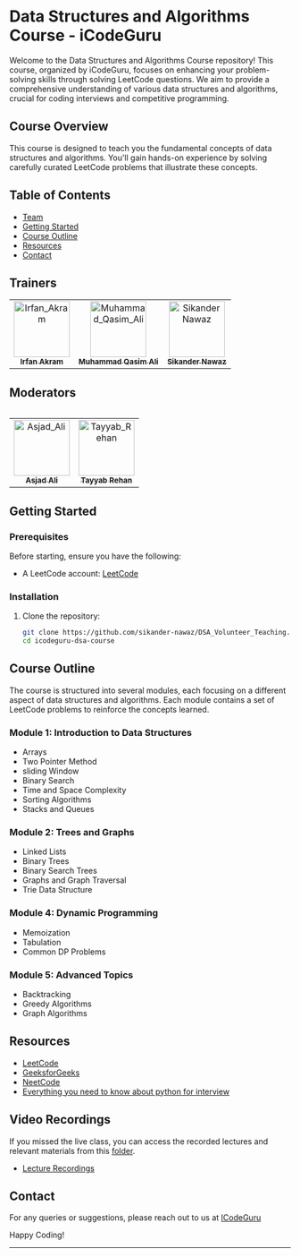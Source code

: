 # Data Structures and Algorithms Course - iCodeGuru

Welcome to the Data Structures and Algorithms Course repository! This course, organized by iCodeGuru, focuses on enhancing your problem-solving skills through solving LeetCode questions. We aim to provide a comprehensive understanding of various data structures and algorithms, crucial for coding interviews and competitive programming.

## Course Overview

This course is designed to teach you the fundamental concepts of data structures and algorithms. You'll gain hands-on experience by solving carefully curated LeetCode problems that illustrate these concepts.

## Table of Contents

- [Team](#trainers)
- [Getting Started](#getting-started)
- [Course Outline](#course-outline)
- [Resources](#resources)
- [Contact](#contact)

## Trainers

<table >
     <tbody>
          <tr>
               <td align="center">
                    <a href="https://github.com/irfanakram994">
                         <img src="https://avatars.githubusercontent.com/u/88235260?v=4" width="100px;" alt="Irfan_Akram"/>
                         <br />
                         <sub><b>Irfan Akram</b></sub>
                    </a> 
               </td>
               <td align="center">
                    <a href="https://github.com/Qasimali20">
                         <img src="https://media.licdn.com/dms/image/D4D03AQHsBMcLB55ZeQ/profile-displayphoto-shrink_800_800/0/1684694049702?e=1723075200&v=beta&t=Ncpux5VYHOi26zCYohxWf_HiTOx04uwZFZkh_bv3Ej4" width="100px;" alt="Muhammad_Qasim_Ali"/>
                         <br />
                         <sub><b>Muhammad Qasim Ali</b></sub>
                    </a> 
               </td>
               <td align="center">
                    <a href="https://github.com/sikander-nawaz">
                         <img src="https://avatars.githubusercontent.com/u/121254651?v=4" width="100px;" alt="Sikander Nawaz"/>
                         <br />
                         <sub><b>Sikander Nawaz</b></sub>
                    </a> 
               </td>
          </tr>     
     </tbody>
<table>

## Moderators

<table >
     <tbody>
          <tr>
               <td align="center">
                    <a href="https://github.com/A5jadAli">
                         <img src="https://avatars.githubusercontent.com/u/123229279?v=4" width="100px;" alt="Asjad_Ali"/>
                         <br />
                         <sub><b>Asjad Ali</b></sub>
                    </a> 
               </td>
               <td align="center">
                    <a href="https://github.com/tayyabrehan">
                         <img src="https://media.licdn.com/dms/image/D4D03AQG_VVXXEWc6FA/profile-displayphoto-shrink_800_800/0/1702522963844?e=1723075200&v=beta&t=EHbHlTTTwjrrsbInfYUm8FYRqChAMlijR-bw4rn0KBE" width="100px;" alt="Tayyab_Rehan"/>
                         <br />
                         <sub><b>Tayyab Rehan</b></sub>
                    </a> 
               </td>
          </tr>     
     </tbody>
<table>

## Getting Started

### Prerequisites

Before starting, ensure you have the following:

- A LeetCode account: [LeetCode](https://leetcode.com/)

### Installation

1. Clone the repository:
   ```bash
   git clone https://github.com/sikander-nawaz/DSA_Volunteer_Teaching.git
   cd icodeguru-dsa-course
   ```

## Course Outline

The course is structured into several modules, each focusing on a different aspect of data structures and algorithms. Each module contains a set of LeetCode problems to reinforce the concepts learned.

### Module 1: Introduction to Data Structures

- Arrays
- Two Pointer Method
- sliding Window
- Binary Search
- Time and Space Complexity
- Sorting Algorithms
- Stacks and Queues

### Module 2: Trees and Graphs

- Linked Lists
- Binary Trees
- Binary Search Trees
- Graphs and Graph Traversal
- Trie Data Structure

### Module 4: Dynamic Programming

- Memoization
- Tabulation
- Common DP Problems

### Module 5: Advanced Topics

- Backtracking
- Greedy Algorithms
- Graph Algorithms

## Resources

- [LeetCode](https://leetcode.com/)
- [GeeksforGeeks](https://www.geeksforgeeks.org/)
- [NeetCode](https://neetcode.io/)
- [Everything you need to know about python for interview](https://youtu.be/0K_eZGS5NsU?si=lMF7EaMqasd52aOO)

## Video Recordings

If you missed the live class, you can access the recorded lectures and relevant materials from this [folder]("./Materia").

- [Lecture Recordings](https://docs.google.com/spreadsheets/d/1o175-CnYc3oxKlPSYbaeU62KfiMN5tjw1nVnj5fP164/edit?usp=drive_link)

## Contact

For any queries or suggestions, please reach out to us at [ICodeGuru](https://icode.guru/)

Happy Coding!

---
